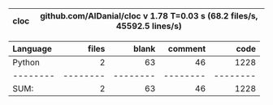 cloc|github.com/AlDanial/cloc v 1.78  T=0.03 s (68.2 files/s, 45592.5 lines/s)
--- | ---

Language|files|blank|comment|code
:-------|-------:|-------:|-------:|-------:
Python|2|63|46|1228
--------|--------|--------|--------|--------
SUM:|2|63|46|1228

